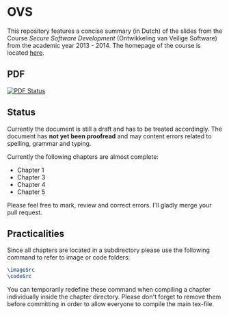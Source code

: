 OVS
===

This repository features a concise summary (in Dutch) of the slides from the Course *Secure Software Development* (Ontwikkeling van Veilige Software) from the academic year 2013 - 2014. The homepage of the course is located [here](http://people.cs.kuleuven.be/~frank.piessens/OVS/).

PDF
---

[![PDF Status](https://www.sharelatex.com/github/repos/KULeuven-CS/OVS/builds/latest/badge.svg)](https://www.sharelatex.com/github/repos/KULeuven-CS/OVS/builds/latest/output.pdf)


Status
------

Currently the document is still a draft and has to be treated accordingly. The document has **not yet been proofread** and may content errors related to spelling, grammar and typing.

Currently the following chapters are almost complete:

* Chapter 1
* Chapter 3
* Chapter 4
* Chapter 5

Please feel free to mark, review and correct errors. I'll gladly merge your pull request.

Practicalities
--------------
Since all chapters are located in a subdirectory please use the following command to refer to image or code folders:

```latex
\imageSrc
\codeSrc
```
You can temporarily redefine these command when compiling a chapter individually inside the chapter directory. Please don't forget to remove them before committing in order to allow everyone to compile the main tex-file.
